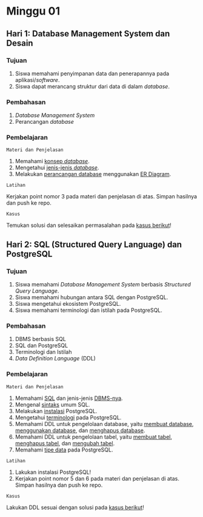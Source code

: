 # Minggu 01

## Hari 1: Database Management System dan Desain
### Tujuan
1. Siswa memahami penyimpanan data dan penerapannya pada aplikasi/*software*.
2. Siswa dapat merancang struktur dari data di dalam *database*.

### Pembahasan
1. *Database Management System*
2. Perancangan *database*

### Pembelajaran
```
Materi dan Penjelasan
```
1. Memahami [konsep *database*](https://en.wikipedia.org/wiki/Database).
2. Mengetahui [jenis-jenis *database*](https://www.javatpoint.com/types-of-databases).
3. Melakukan [perancangan database](https://en.wikipedia.org/wiki/Database_design) menggunakan [ER Diagram](https://www.tutorialspoint.com/dbms/er_diagram_representation.htm).

```
Latihan
```
Kerjakan point nomor 3 pada materi dan penjelasan di atas. Simpan hasilnya dan push ke repo.

```
Kasus
```
Temukan solusi dan selesaikan permasalahan pada [kasus berikut](../kasus/01-01.md)!

## Hari 2: SQL (Structured Query Language) dan PostgreSQL
### Tujuan
1. Siswa memahami *Database Management System* berbasis *Structured Query Language*.
2. Siswa memahami hubungan antara SQL dengan PostgreSQL.
3. Siswa mengetahui ekosistem PostgreSQL.
4. Siswa memahami terminologi dan istilah pada PostgreSQL.

### Pembahasan
1. DBMS berbasis SQL
2. SQL dan PostgreSQL
3. Terminologi dan Istilah
4. *Data Definition Language* (DDL)

### Pembelajaran
```
Materi dan Penjelasan
```
1. Memahami [SQL](https://en.wikipedia.org/wiki/SQL) dan jenis-jenis [DBMS-nya](https://db-engines.com/en/ranking/relational+dbms).
2. Mengenal [sintaks](https://www.tutorialspoint.com/sql/sql-syntax.htm) umum SQL.
3. Melakukan [instalasi](https://www.tutorialspoint.com/postgresql/postgresql_environment.htm) PostgreSQL.
4. Mengetahui [terminologi](https://www.postgresql.org/docs/13/glossary.html) pada PostgreSQL.
5. Memahami DDL untuk pengelolaan database, yaitu [membuat database](https://www.tutorialspoint.com/postgresql/postgresql_create_database.htm), [menggunakan database](https://www.tutorialspoint.com/postgresql/postgresql_select_database.htm), dan [menghapus database](https://www.tutorialspoint.com/postgresql/postgresql_select_database.htm).
6. Memahami DDL untuk pengelolaan tabel, yaitu [membuat tabel](https://www.tutorialspoint.com/postgresql/postgresql_create_table.htm), [menghapus tabel](https://www.tutorialspoint.com/postgresql/postgresql_drop_table.htm), dan [mengubah tabel](https://www.tutorialspoint.com/postgresql/postgresql_alter_command.htm).
7. Memahami [tipe data](https://www.tutorialspoint.com/postgresql/postgresql_data_types.htm) pada PostgreSQL.

```
Latihan
```
1. Lakukan instalasi PostgreSQL!
2. Kerjakan point nomor 5 dan 6 pada materi dan penjelasan di atas. Simpan hasilnya dan push ke repo.

```
Kasus
```
Lakukan DDL sesuai dengan solusi pada [kasus berikut](../kasus/01-01.md)!
